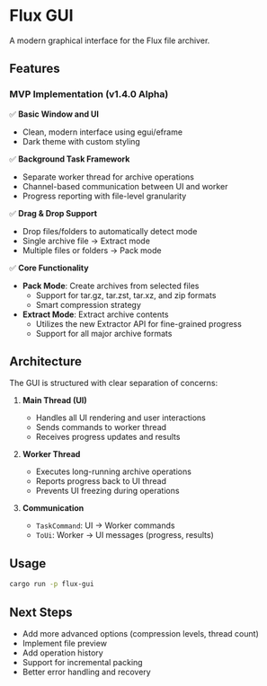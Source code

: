 # Flux GUI

A modern graphical interface for the Flux file archiver.

## Features

### MVP Implementation (v1.4.0 Alpha)

✅ **Basic Window and UI**
- Clean, modern interface using egui/eframe
- Dark theme with custom styling

✅ **Background Task Framework**
- Separate worker thread for archive operations
- Channel-based communication between UI and worker
- Progress reporting with file-level granularity

✅ **Drag & Drop Support**
- Drop files/folders to automatically detect mode
- Single archive file → Extract mode
- Multiple files or folders → Pack mode

✅ **Core Functionality**
- **Pack Mode**: Create archives from selected files
  - Support for tar.gz, tar.zst, tar.xz, and zip formats
  - Smart compression strategy
- **Extract Mode**: Extract archive contents
  - Utilizes the new Extractor API for fine-grained progress
  - Support for all major archive formats

## Architecture

The GUI is structured with clear separation of concerns:

1. **Main Thread (UI)**
   - Handles all UI rendering and user interactions
   - Sends commands to worker thread
   - Receives progress updates and results

2. **Worker Thread**
   - Executes long-running archive operations
   - Reports progress back to UI thread
   - Prevents UI freezing during operations

3. **Communication**
   - `TaskCommand`: UI → Worker commands
   - `ToUi`: Worker → UI messages (progress, results)

## Usage

```bash
cargo run -p flux-gui
```

## Next Steps

- Add more advanced options (compression levels, thread count)
- Implement file preview
- Add operation history
- Support for incremental packing
- Better error handling and recovery